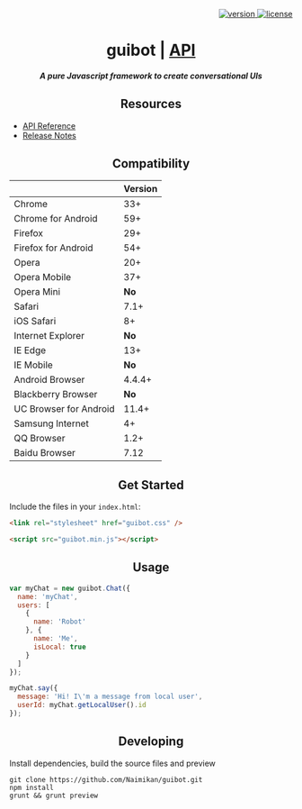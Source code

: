 <p align="right">
  <a href="https://www.npmjs.com/package/guibot">
    <img src="https://img.shields.io/npm/v/guibot.svg" alt="version" />
  </a>
  <a href="LICENSE">
    <img src="https://img.shields.io/npm/l/guibot.svg" alt="license" />
  </a>
</p>

<h1 align="center">guibot | <a href="https://github.com/Naimikan/guibot/blob/master/API.md">API</a></h1>

<h5 align="center">A pure Javascript framework to create conversational UIs</h5>

<h2 align="center">Resources</h2>
<ul>
  <li>
    <a href="https://github.com/Naimikan/guibot/blob/master/API.md">API Reference</a>
  </li>

  <li>
    <a href="https://github.com/Naimikan/guibot/releases">Release Notes</a>
  </li>
</ul>

<h2 align="center">Compatibility</h2>

<table>
  <thead>
    <tr align="center>">
      <th></th>
      <th>Version</th>
    </tr>
  </thead>

  <tbody>
    <tr>
      <td>Chrome</td>
      <td>33+</td>
    </tr>
    <tr>
      <td>Chrome for Android</td>
      <td>59+</td>
    </tr>
    <tr>
      <td>Firefox</td>
      <td>29+</td>
    </tr>
    <tr>
      <td>Firefox for Android</td>
      <td>54+</td>
    </tr>
    <tr>
      <td>Opera</td>
      <td>20+</td>
    </tr>
    <tr>
      <td>Opera Mobile</td>
      <td>37+</td>
    </tr>
    <tr>
      <td>Opera Mini</td>
      <td><b>No</b></td>
    </tr>
    <tr>
      <td>Safari</td>
      <td>7.1+</td>
    </tr>
    <tr>
      <td>iOS Safari</td>
      <td>8+</td>
    </tr>
    <tr>
      <td>Internet Explorer</td>
      <td><b>No</b></td>
    </tr>
    <tr>
      <td>IE Edge</td>
      <td>13+</td>
    </tr>
    <tr>
      <td>IE Mobile</td>
      <td><b>No</b></td>
    </tr>
    <tr>
      <td>Android Browser</td>
      <td>4.4.4+</td>
    </tr>
    <tr>
      <td>Blackberry Browser</td>
      <td><b>No</b></td>
    </tr>
    <tr>
      <td>UC Browser for Android</td>
      <td>11.4+</td>
    </tr>
    <tr>
      <td>Samsung Internet</td>
      <td>4+</td>
    </tr>
    <tr>
      <td>QQ Browser</td>
      <td>1.2+</td>
    </tr>
    <tr>
      <td>Baidu Browser</td>
      <td>7.12</td>
    </tr>
  </tbody>
</table>

<h2 align="center">Get Started</h2>

Include the files in your `index.html`:
```html
<link rel="stylesheet" href="guibot.css" />

<script src="guibot.min.js"></script>
```

<h2 align="center">Usage</h2>

```javascript
var myChat = new guibot.Chat({
  name: 'myChat',
  users: [
    {
      name: 'Robot'
    }, {
      name: 'Me',
      isLocal: true
    }
  ]
});

myChat.say({
  message: 'Hi! I\'m a message from local user',
  userId: myChat.getLocalUser().id
});
```

<h2 align="center">Developing</h2>

Install dependencies, build the source files and preview

```shell
git clone https://github.com/Naimikan/guibot.git
npm install
grunt && grunt preview
```
